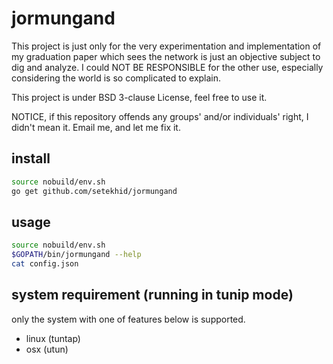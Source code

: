 # jormungand

This project is just only for the very experimentation and implementation of my graduation paper which sees the network is just an objective subject to dig and analyze. I could NOT BE RESPONSIBLE for the other use, especially considering the world is so complicated to explain.

This project is under BSD 3-clause License, feel free to use it.

NOTICE, if this repository offends any groups' and/or individuals' right, I didn't mean it. Email me, and let me fix it.

## install

```bash
source nobuild/env.sh
go get github.com/setekhid/jormungand
```

## usage

```bash
source nobuild/env.sh
$GOPATH/bin/jormungand --help
cat config.json
```

## system requirement (running in tunip mode)

only the system with one of features below is supported.

* linux (tuntap)
* osx (utun)

